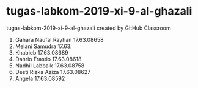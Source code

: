 # tugas-labkom-2019-xi-9-al-ghazali
tugas-labkom-2019-xi-9-al-ghazali created by GitHub Classroom
1. Gahara Naufal Rayhan 17.63.08658
2. Melani Samudra 17.63.
3. Khabieb 17.63.08689
4. Dahrio Frastio 17.63.08618
5. Nadhil Labbaik 17.63.08758
6. Desti Rizka Aziza 17.63.08627
7. Angela 17.63.08592
